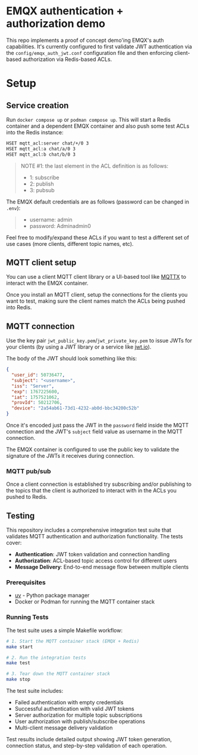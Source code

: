 # EMQX authentication + authorization demo

This repo implements a proof of concept demo'ing EMQX's auth capabilities. It's currently configured to first validate JWT authentication via the `config/emqx_auth_jwt.conf` configuration file and then enforcing client-based authorization via Redis-based ACLs.

# Setup

## Service creation

Run `docker compose up` or `podman compose up`. This will start a Redis container and a dependent EMQX container and also push some test ACLs into the Redis instance:

```sh
HSET mqtt_acl:server chat/+/0 3
HSET mqtt_acl:a chat/a/0 3
HSET mqtt_acl:b chat/b/0 3
```

> NOTE #1: the last element in the ACL definition is as follows:
> - 1: subscribe
> - 2: publish
> - 3: pubsub

The EMQX default credentials are as follows (password can be changed in `.env`):

> - username: admin
> - password: Adminadmin0

Feel free to modify/expand these ACLs if you want to test a different set of use cases (more clients, different topic names, etc).



## MQTT client setup

You can use a client MQTT client library or a UI-based tool like [MQTTX](https://mqttx.app) to interact with the EMQX container.

Once you install an MQTT client, setup the connections for the clients you want to test, making sure the client names match the ACLs being pushed into Redis.

## MQTT connection

Use the key pair `jwt_public_key.pem`/`jwt_private_key.pem` to issue JWTs for your clients (by using a JWT library or a service like [jwt.io](https://www.jwt.io/)).

The body of the JWT should look something like this:

```json
{
  "user_id": 50736477,
  "subject": "<username>",
  "iss": "Server",
  "exp": 1767225600,
  "iat": 1757521062,
  "provId": 50212706,
  "device": "2a54ab61-73d1-4232-ab0d-bbc34200c52b"
}
```

Once it's encoded just pass the JWT in the `password` field inside the MQTT connection and the JWT's `subject` field value as username in the MQTT connection.

The EMQX container is configured to use the public key to validate the signature of the JWTs it receives during connection.

### MQTT pub/sub

Once a client connection is established try subscribing and/or publishing to the topics that the client is authorized to interact with in the ACLs you pushed to Redis.

## Testing

This repository includes a comprehensive integration test suite that validates MQTT authentication and authorization functionality. The tests cover:

- **Authentication**: JWT token validation and connection handling
- **Authorization**: ACL-based topic access control for different users
- **Message Delivery**: End-to-end message flow between multiple clients

### Prerequisites

- [uv](https://docs.astral.sh/uv/) - Python package manager
- Docker or Podman for running the MQTT container stack

### Running Tests

The test suite uses a simple Makefile workflow:

```bash
# 1. Start the MQTT container stack (EMQX + Redis)
make start

# 2. Run the integration tests
make test

# 3. Tear down the MQTT container stack
make stop
```

The test suite includes:

- Failed authentication with empty credentials
- Successful authentication with valid JWT tokens
- Server authorization for multiple topic subscriptions
- User authorization with publish/subscribe operations
- Multi-client message delivery validation

Test results include detailed output showing JWT token generation, connection status, and step-by-step validation of each operation.
